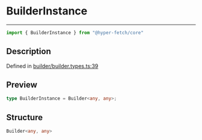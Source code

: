 

# BuilderInstance

<div class="api-docs__separator">

---

</div><div class="api-docs__import">

```ts
import { BuilderInstance } from "@hyper-fetch/core"
```

</div><div class="api-docs__section">

## Description

</div><div class="api-docs__description"><span class="api-docs__do-not-parse">



</span></div><p class="api-docs__definition">

Defined in [builder/builder.types.ts:39](https://github.com/BetterTyped/hyper-fetch/blob/3fe127e9/packages/core/src/builder/builder.types.ts#L39)

</p><div class="api-docs__section">

## Preview

</div><div class="api-docs__preview type single">

```ts
type BuilderInstance = Builder<any, any>;
```

</div><div class="api-docs__section">

## Structure

</div><div class="api-docs__returns">

```ts
Builder<any, any>
```

</div>